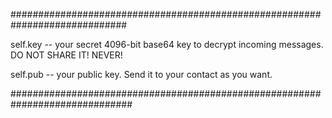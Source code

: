 
#############################################################################

self.key -- your secret 4096-bit base64 key to decrypt incoming messages.
DO NOT SHARE IT! NEVER!

self.pub -- your public key. Send it to your contact as you want.

##############################################################################

